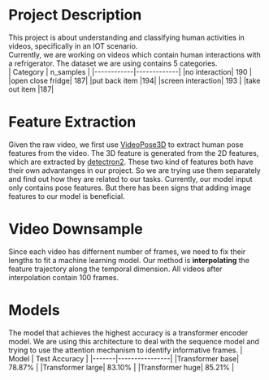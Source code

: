# Project Description
This project is about understanding and classifying human activities in videos, 
specifically in an IOT scenario.  
Currently, we are working on videos which contain human interactions with a refrigerator. The dataset we are
 using contains 5 categories.  
|  Category  |  n_samples  |
|------------|-------------|
|no interaction|  190  |
|open close fridge| 187|
|put back item |194|
|screen interaction| 193  |
|take out item |187|


# Feature Extraction
Given the raw video, we first use [VideoPose3D](https://github.com/facebookresearch/VideoPose3D) to extract human pose features from the video. The 3D feature is generated from the 2D features, which are extracted by [detectron2](https://github.com/facebookresearch/detectron2). These two kind of features both have their own advantanges in our project. So we are trying use them separately and find out how they are related to our tasks. Currently, our model input only contains pose features. But there has been signs that adding image features to our model is beneficial.

# Video Downsample
Since each video has differnent number of frames, we need to fix their lengths to fit a machine learning model. Our method is __interpolating__ the feature trajectory along the temporal dimension. All videos after interpolation contain 100 frames.

# Models
The model that achieves the highest accuracy is a transformer encoder model.  We are using this architecture to deal with the sequence model and trying to use the attention mechanism to identify informative frames.
| Model | Test Accuracy  |
|-------|----------------|
|Transformer base| 78.87% |
|Transformer large| 83.10% |
|Transformer huge|  85.21%  |